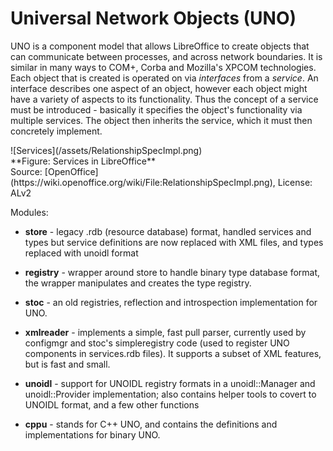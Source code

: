 # Universal Network Objects (UNO)

UNO is a component model that allows LibreOffice to create objects that can communicate between processes, and across network boundaries. It is similar in many ways to COM+, Corba and Mozilla's XPCOM technologies. Each object that is created is operated on via _interfaces_ from a _service_. An interface describes one aspect of an object, however each object might have a variety of aspects to its functionality. Thus the concept of a service must be introduced - basically it specifies the object's functionality via multiple services. The object then inherits the service, which it must then concretely implement. 

<span style="align: center">
![Services](/assets/RelationshipSpecImpl.png)<br>**Figure: Services in LibreOffice** <br>Source: [OpenOffice](https://wiki.openoffice.org/wiki/File:RelationshipSpecImpl.png), License: ALv2</span>



Modules:

* **store** - legacy .rdb (resource database) format, handled services and types but service definitions are now replaced with XML files, and types replaced with unoidl format

* **registry** - wrapper around store to handle binary type database format, the wrapper manipulates and creates the type registry.

* **stoc** - an old registries, reflection and introspection implementation for UNO.

* **xmlreader** - implements a simple, fast pull parser, currently used by configmgr and stoc's simpleregistry code (used to register UNO components in services.rdb files). It supports a subset of XML features, but is fast and small.

* **unoidl** - support for UNOIDL registry formats in a unoidl::Manager and unoidl::Provider implementation; also contains helper tools to covert to UNOIDL format, and a few other functions

* **cppu** - stands for C++ UNO, and contains the definitions and implementations for binary UNO.



